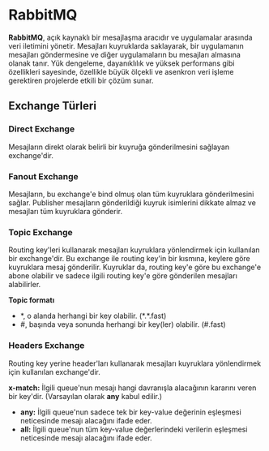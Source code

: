 
# RabbitMQ

**RabbitMQ**, açık kaynaklı bir mesajlaşma aracıdır ve uygulamalar arasında veri iletimini yönetir. Mesajları kuyruklarda saklayarak, bir uygulamanın mesajları göndermesine ve diğer uygulamaların bu mesajları almasına olanak tanır. Yük dengeleme, dayanıklılık ve yüksek performans gibi özellikleri sayesinde, özellikle büyük ölçekli ve asenkron veri işleme gerektiren projelerde etkili bir çözüm sunar.


## Exchange Türleri

### Direct Exchange
Mesajların direkt olarak belirli bir kuyruğa gönderilmesini sağlayan exchange'dir.

### Fanout Exchange
Mesajların, bu exchange'e bind olmuş olan tüm kuyruklara gönderilmesini sağlar. Publisher mesajların gönderildiği kuyruk isimlerini dikkate almaz ve mesajları tüm kuyruklara gönderir.

### Topic Exchange
Routing key'leri kullanarak mesajları kuyruklara yönlendirmek için kullanılan bir exchange'dir. Bu exchange ile routing key'in bir kısmına, keylere göre kuyruklara mesaj gönderilir. Kuyruklar da, routing key'e göre bu exchange'e abone olabilir ve sadece ilgili routing key'e göre gönderilen mesajları alabilirler.

**Topic formatı**
- \*, o alanda herhangi bir key olabilir. (\*.\*.fast)
- #, başında veya sonunda herhangi bir key(ler) olabilir. (#.fast)

### Headers Exchange
Routing key yerine header'ları kullanarak mesajları kuyruklara yönlendirmek için kullanılan exchange'dir.

**x-match:** İlgili queue'nun mesajı hangi davranışla alacağının kararını veren bir key'dir. (Varsayılan olarak **any** kabul edilir.)
- **any:** İlgili queue'nun sadece tek bir key-value değerinin eşleşmesi neticesinde mesajı alacağını ifade eder.
- **all:** İlgili queue'nun tüm key-value değerlerindeki verilerin eşleşmesi neticesinde mesajı alacağını ifade eder.
